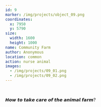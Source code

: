 ```yaml
---
id: 9
marker: /img/projects/object_09.png
coordinates:
  x: 7950
  y: 5790
size:
  width: 1600
  height: 1000
name: Community Farm
author: Anonymous
location: common
action: nurse animal
images:
  - /img/projects/09_01.png
  - /img/projects/09_02.png
---
```

<br>

𝙃𝙤𝙬 𝙩𝙤 𝙩𝙖𝙠𝙚 𝙘𝙖𝙧𝙚 𝙤𝙛 𝙩𝙝𝙚 𝙖𝙣𝙞𝙢𝙖𝙡 𝙛𝙖𝙧𝙢?

<br>

<br>
